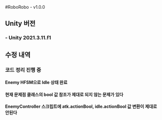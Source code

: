 #RoboRobo - v1.0.0

## Unity 버전
### - Unity 2021.3.11.f1

## 수정 내역
### 코드 정리 진행 중
#### Enemy HFSM으로 Idle 상태 완료
#### 현재 문제점 클래스의 bool 값 참조가 제대로 되지 않는 문제가 있다
#### EnemyController 스크립트에 atk.actionBool, idle.actionBool 값 변환이 제대로 안된다